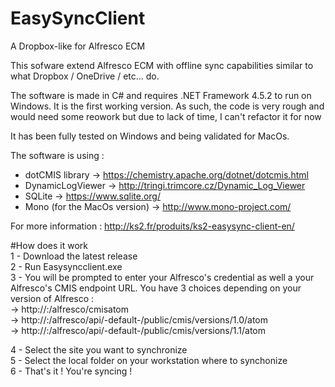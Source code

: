 # EasySyncClient
A Dropbox-like for Alfresco ECM

This sofware extend Alfresco ECM with offline sync capabilities similar to what Dropbox / OneDrive / etc... do.

The software is made in C# and requires .NET Framework 4.5.2 to run on Windows.
It is the first working version. As such, the code is very rough and would need some reowork but due to lack of time, I can't refactor it for now

It has been fully tested on Windows and being validated for MacOs.

The software is using :
  - dotCMIS library -> https://chemistry.apache.org/dotnet/dotcmis.html
  - DynamicLogViewer -> http://tringi.trimcore.cz/Dynamic_Log_Viewer
  - SQLite -> https://www.sqlite.org/
  - Mono (for the MacOs version) -> http://www.mono-project.com/

For more information : http://ks2.fr/produits/ks2-easysync-client-en/

#How does it work<br/>
1 - Download the latest release<br/>
2 - Run Easysyncclient.exe<br/>
3 - You will be prompted to enter your Alfresco's credential as well a your Alfresco's CMIS endpoint URL. You have 3 choices depending on your version of Alfresco :<br/>
	-> http://<hostname>:<port>/alfresco/cmisatom<br/>
	-> http://<hostname>:<port>/alfresco/api/-default-/public/cmis/versions/1.0/atom<br/>
	-> http://<hostname>:<port>/alfresco/api/-default-/public/cmis/versions/1.1/atom<br/>

4 - Select the site you want to synchronize<br/>
5 - Select the local folder on your workstation where to synchonize<br/>
6 - That's it ! You're syncing !

